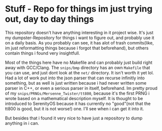 # Stuff - Repo for things im just trying out, day to day things

This repository doesn't have anything interesting in it project wise. It's just my dumpster-Repository for things i want to figure out, and probably use it on a daily basis. As you probably can see, it has alot of trash commits(like, im just reformatting things because i forgot that beforehand), but others contain things i found very insightfull.

Most of the things here have no Makefile and can probably just build right away with GCC/Clang. The `snips/bmp` directory has an own `Makefile` that you can use, and just dont look at the `net/` directory. 
It isn't worth it yet lol. Had a lot of work put into the json parser that can recurse infinitly into something, but as well is just written because i had never written some parser in C++, or even a serious parser in itself, beforehand. Im pretty proud of my `snips/PRNGs/Mersenne_Twister/tt800`, because it's the first PRNG i wrote based on a mathematical description myself. It is thought to be introduced to SerenityOS because it has currently no "good"(not that the tt800 is good, but it is not worse!) one. I'll see when i can get it into it. 

But besides that i found it very nice to have just a repository to dump anything in i can. 

